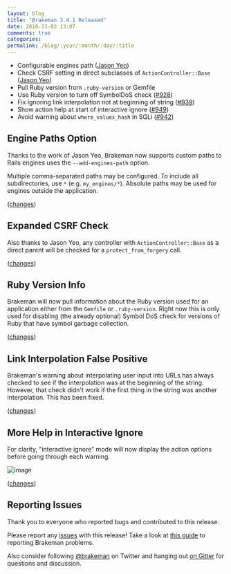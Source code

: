 ```yaml
---
layout: blog
title: "Brakeman 3.4.1 Released"
date: 2016-11-02 13:07
comments: true
categories:
permalink: /blog/:year/:month/:day/:title
---
```


* Configurable engines path ([Jason Yeo](https://github.com/jsyeo))
* Check CSRF setting in direct subclasses of `ActionController::Base` ([Jason Yeo](https://github.com/jsyeo))
* Pull Ruby version from `.ruby-version` or Gemfile
* Use Ruby version to turn off SymbolDoS check ([#928](https://github.com/presidentbeef/brakeman/issues/928))
* Fix ignoring link interpolation not at beginning of string ([#939](https://github.com/presidentbeef/brakeman/issues/939))
* Show action help at start of interactive ignore ([#949](https://github.com/presidentbeef/brakeman/issues/949))
* Avoid warning about `where_values_hash` in SQLi ([#942](https://github.com/presidentbeef/brakeman/issues/942))

## Engine Paths Option

Thanks to the work of Jason Yeo, Brakeman now supports custom paths to Rails engines uses the `--add-engines-path` option.

Multiple comma-separated paths may be configured. To include all subdirectories, use `*` (e.g. `my_engines/*`). Absolute paths may be used for engines outside the application.

([changes](https://github.com/presidentbeef/brakeman/pull/948))

## Expanded CSRF Check

Also thanks to Jason Yeo, any controller with `ActionController::Base` as a direct parent will be checked for a `protect_from_forgery` call.

([changes](https://github.com/presidentbeef/brakeman/pull/953))

## Ruby Version Info

Brakeman will now pull information about the Ruby version used for an application either from the `Gemfile` or `.ruby-version`. Right now this is only used for disabling (the already optional) Symbol DoS check for versions of Ruby that have symbol garbage collection.

([changes](https://github.com/presidentbeef/brakeman/pull/947))

## Link Interpolation False Positive

Brakeman's warning about interpolating user input into URLs has always checked to see if the interpolation was at the beginning of the string. However, that check didn't work if the first thing in the string was another interpolation. This has been fixed.

([changes](https://github.com/presidentbeef/brakeman/pull/940))

## More Help in Interactive Ignore

For clarity, "interactive ignore" mode will now display the action options before going through each warning.

![image](https://cloud.githubusercontent.com/assets/75613/19423195/e1d4846c-93d2-11e6-9e07-92ffdf545dbd.png)

([changes](https://github.com/presidentbeef/brakeman/pull/950))

## Reporting Issues

Thank you to everyone who reported bugs and contributed to this release.

Please report any [issues](https://github.com/presidentbeef/brakeman/issues) with this release! Take a look at [this guide](https://github.com/presidentbeef/brakeman/wiki/How-to-Report-a-Brakeman-Issue) to reporting Brakeman problems.

Also consider following [@brakeman](https://twitter.com/brakeman) on Twitter and hanging out [on Gitter](https://gitter.im/presidentbeef/brakeman) for questions and discussion.
